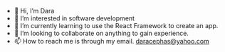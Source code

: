 - 👋 Hi, I’m Dara
- 👀 I’m interested in software development
- 🌱 I’m currently learning to use the React Framework to create an app.
- 💞️ I’m looking to collaborate on anything to gain experience.
- 📫 How to reach me is through my email. daracephas@yahoo.com

<!---
daraogunseitan/daraogunseitan is a ✨ special ✨ repository because its `README.md` (this file) appears on your GitHub profile.
You can click the Preview link to take a look at your changes.
--->
